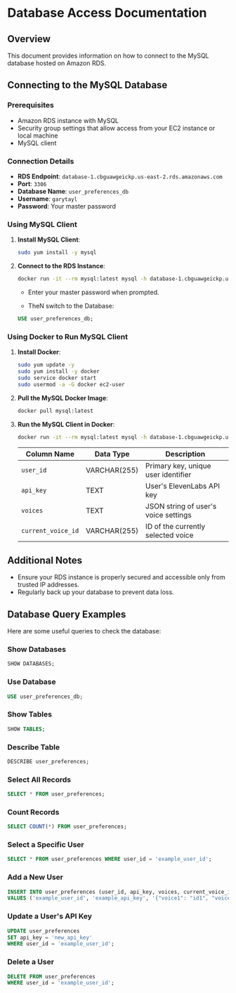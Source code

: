 
# Database Access Documentation

## Overview
This document provides information on how to connect to the MySQL database hosted on Amazon RDS.

## Connecting to the MySQL Database

### Prerequisites
- Amazon RDS instance with MySQL
- Security group settings that allow access from your EC2 instance or local machine
- MySQL client

### Connection Details
- **RDS Endpoint**: `database-1.cbguawgeickp.us-east-2.rds.amazonaws.com`
- **Port**: `3306`
- **Database Name**: `user_preferences_db`
- **Username**: `garytayl`
- **Password**: Your master password

### Using MySQL Client

1. **Install MySQL Client**:
   ```sh
   sudo yum install -y mysql
   ```

2. **Connect to the RDS Instance**:
   ```sh
   docker run -it --rm mysql:latest mysql -h database-1.cbguawgeickp.us-east-2.rds.amazonaws.com -u garytayl -p
   ```
   - Enter your master password when prompted.
   
   - TheN switch to the Database:
   
   ```sql
   USE user_preferences_db;
   ```

### Using Docker to Run MySQL Client

1. **Install Docker**:
   ```sh
   sudo yum update -y
   sudo yum install -y docker
   sudo service docker start
   sudo usermod -a -G docker ec2-user
   ```

2. **Pull the MySQL Docker Image**:
   ```sh
   docker pull mysql:latest
   ```

3. **Run the MySQL Client in Docker**:
   ```sh
   docker run -it --rm mysql:latest mysql -h database-1.cbguawgeickp.us-east-2.rds.amazonaws.com -u garytayl -p
   ```

   
      | Column Name       | Data Type      | Description                           |
      |-------------------|----------------|---------------------------------------|
      | `user_id`         | VARCHAR(255)   | Primary key, unique user identifier   |
      | `api_key`         | TEXT           | User's ElevenLabs API key             |
      | `voices`          | TEXT           | JSON string of user's voice settings  |
      | `current_voice_id`| VARCHAR(255)   | ID of the currently selected voice    |



## Additional Notes
- Ensure your RDS instance is properly secured and accessible only from trusted IP addresses.
- Regularly back up your database to prevent data loss.


## Database Query Examples

Here are some useful queries to check the database:

### Show Databases
```sql
SHOW DATABASES;
```

### Use Database
```sql
USE user_preferences_db;
```

### Show Tables
```sql
SHOW TABLES;
```

### Describe Table
```sql
DESCRIBE user_preferences;
```

### Select All Records
```sql
SELECT * FROM user_preferences;
```

### Count Records
```sql
SELECT COUNT(*) FROM user_preferences;
```

### Select a Specific User
```sql
SELECT * FROM user_preferences WHERE user_id = 'example_user_id';
```

### Add a New User
```sql
INSERT INTO user_preferences (user_id, api_key, voices, current_voice_id) 
VALUES ('example_user_id', 'example_api_key', '{"voice1": "id1", "voice2": "id2"}', 'id1');
```

### Update a User's API Key
```sql
UPDATE user_preferences 
SET api_key = 'new_api_key' 
WHERE user_id = 'example_user_id';
```

### Delete a User
```sql
DELETE FROM user_preferences 
WHERE user_id = 'example_user_id';
```
